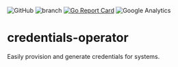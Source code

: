 ![GitHub](https://img.shields.io/github/license/mjpitz/credentials-operator.svg)
![branch](https://github.com/mjpitz/credentials-operator/workflows/branch/badge.svg?branch=main)
[![Go Report Card](https://goreportcard.com/badge/github.com/mjpitz/credentials-operator)](https://goreportcard.com/report/github.com/mjpitz/credentials-operator)
![Google Analytics](https://www.google-analytics.com/collect?v=1&cid=555&t=pageview&ec=repo&ea=open&dp=credentials-operator&dt=credentials-operator&tid=UA-172921913-1)

# credentials-operator

Easily provision and generate credentials for systems.
